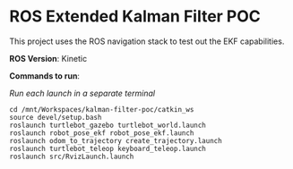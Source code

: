 # ROS Extended Kalman Filter POC

This project uses the ROS navigation stack to test out the EKF capabilities.

**ROS Version**: Kinetic

**Commands to run**:

*Run each launch in a separate terminal*

    cd /mnt/Workspaces/kalman-filter-poc/catkin_ws
    source devel/setup.bash
    roslaunch turtlebot_gazebo turtlebot_world.launch
    roslaunch robot_pose_ekf robot_pose_ekf.launch
    roslaunch odom_to_trajectory create_trajectory.launch
    roslaunch turtlebot_teleop keyboard_teleop.launch
    roslaunch src/RvizLaunch.launch
